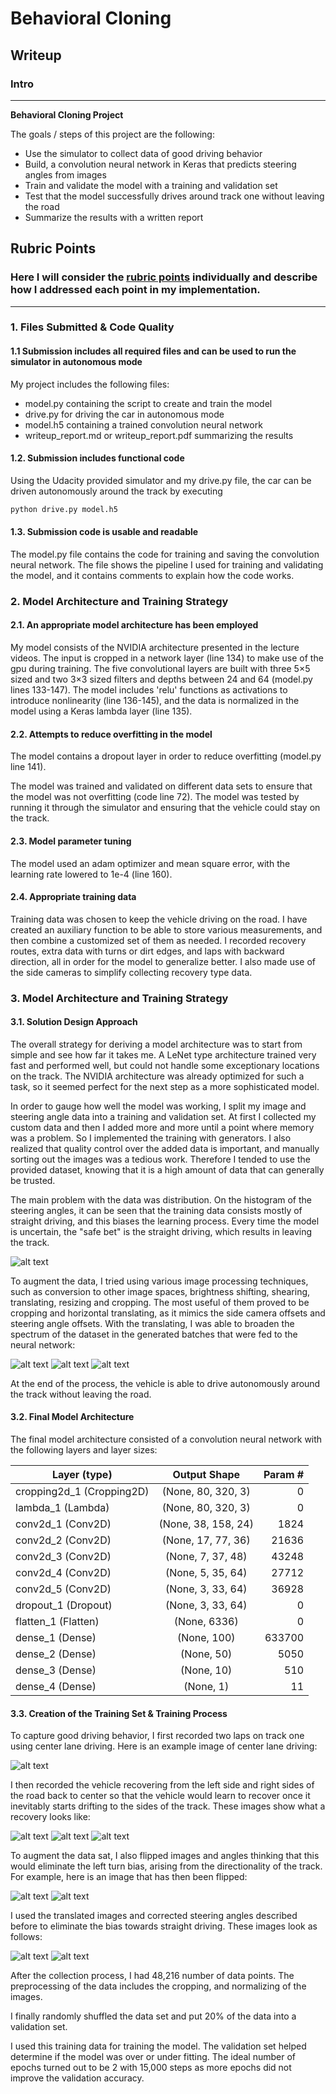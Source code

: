 # **Behavioral Cloning** 

## Writeup

### Intro
---

**Behavioral Cloning Project**

The goals / steps of this project are the following:
* Use the simulator to collect data of good driving behavior
* Build, a convolution neural network in Keras that predicts steering angles from images
* Train and validate the model with a training and validation set
* Test that the model successfully drives around track one without leaving the road
* Summarize the results with a written report

[//]: # (Image References)

[image1]: ./examples/data_hist.png "Steering Angle Histogram"
[image2]: ./examples/batch_hist_01.png "Batch Histogram 1"
[image3]: ./examples/batch_hist_02.png "Batch Histogram 2"
[image4]: ./examples/batch_hist_03.png "Batch Histogram 3"
[image5]: ./examples/model.png "Model Architecture"
[image6]: ./examples/center1.jpg "Center Driving"
[image7]: ./examples/recovery1.jpg "Recovery Driving 1"
[image8]: ./examples/recovery2.jpg "Recovery Driving 2"
[image9]: ./examples/recovery3.jpg "Recovery Driving 3"
[image10]: ./examples/flip1.jpg "Not-Flipped Image"
[image11]: ./examples/flip2.jpg "Flipped Image"
[image12]: ./examples/translate1.jpg "Translated Image 1"
[image13]: ./examples/translate2.jpg "Translated Image 2"

## Rubric Points
### Here I will consider the [rubric points](https://review.udacity.com/#!/rubrics/432/view) individually and describe how I addressed each point in my implementation.  

---
### 1. Files Submitted & Code Quality

#### 1.1 Submission includes all required files and can be used to run the simulator in autonomous mode
My project includes the following files:
* model.py containing the script to create and train the model
* drive.py for driving the car in autonomous mode
* model.h5 containing a trained convolution neural network 
* writeup_report.md or writeup_report.pdf summarizing the results

#### 1.2. Submission includes functional code
Using the Udacity provided simulator and my drive.py file, the car can be driven autonomously around the track by executing 
```sh
python drive.py model.h5
```

#### 1.3. Submission code is usable and readable
The model.py file contains the code for training and saving the convolution neural network. The file shows the pipeline I used for training and validating the model, and it contains comments to explain how the code works.

### 2. Model Architecture and Training Strategy

#### 2.1. An appropriate model architecture has been employed
My model consists of the NVIDIA architecture presented in the lecture videos. The input is cropped in a network layer (line 134) to make use of the gpu during training. The five convolutional layers are built with three 5×5 sized and two 3×3 sized filters and depths between 24 and 64 (model.py lines 133-147). The model includes 'relu' functions as activations to introduce nonlinearity (line 136-145), and the data is normalized in the model using a Keras lambda layer (line 135).

#### 2.2. Attempts to reduce overfitting in the model
The model contains a dropout layer in order to reduce overfitting (model.py line 141). 

The model was trained and validated on different data sets to ensure that the model was not overfitting (code line 72). The model was tested by running it through the simulator and ensuring that the vehicle could stay on the track.

#### 2.3. Model parameter tuning
The model used an adam optimizer and mean square error, with the learning rate lowered to 1e-4 (line 160). 

#### 2.4. Appropriate training data
Training data was chosen to keep the vehicle driving on the road. I have created an auxiliary function to be able to store various measurements, and then combine a customized set of them as needed. I recorded recovery routes, extra data with turns or dirt edges, and laps with backward direction, all in order for the model to generalize better. I also made use of the side cameras to simplify collecting recovery type data.

### 3. Model Architecture and Training Strategy

#### 3.1. Solution Design Approach
The overall strategy for deriving a model architecture was to start from simple and see how far it takes me. A LeNet type architecture trained very fast and performed well, but could not handle some exceptionary locations on the track. The NVIDIA architecture was already optimized for such a task, so it seemed perfect for the next step as a more sophisticated model.

In order to gauge how well the model was working, I split my image and steering angle data into a training and validation set. At first I collected my custom data and then I added more and more until a point where memory was a problem. So I implemented the training with generators. I also realized that quality control over the added data is important, and manually sorting out the images was a tedious work. Therefore I tended to use the provided dataset, knowing that it is a high amount of data that can generally be trusted.

The main problem with the data was distribution. On the histogram of the steering angles, it can be seen that the training data consists mostly of straight driving, and this biases the learning process. Every time the model is uncertain, the "safe bet" is the straight driving, which results in leaving the track.

![alt text][image1]

To augment the data, I tried using various image processing techniques, such as conversion to other image spaces, brightness shifting, shearing, translating, resizing and cropping. The most useful of them proved to be cropping and horizontal translating, as it mimics the side camera offsets and steering angle offsets. With the translating, I was able to broaden the spectrum of the dataset in the generated batches that were fed to the neural network:

![alt text][image2]
![alt text][image3]
![alt text][image4]

At the end of the process, the vehicle is able to drive autonomously around the track without leaving the road.

#### 3.2. Final Model Architecture

The final model architecture consisted of a convolution neural network with the following layers and layer sizes:

| Layer (type)                | Output Shape             | Param #  |
| --------------------------- |:------------------------:| --------:|
| cropping2d_1 (Cropping2D)   | (None, 80, 320, 3)       | 0        |
| lambda_1 (Lambda)           | (None, 80, 320, 3)       | 0        |
| conv2d_1 (Conv2D)           | (None, 38, 158, 24)      | 1824     |
| conv2d_2 (Conv2D)           | (None, 17, 77, 36)       | 21636    |
| conv2d_3 (Conv2D)           | (None, 7, 37, 48)        | 43248    |
| conv2d_4 (Conv2D)           | (None, 5, 35, 64)        | 27712    |
| conv2d_5 (Conv2D)           | (None, 3, 33, 64)        | 36928    |
| dropout_1 (Dropout)         | (None, 3, 33, 64)        | 0        |
| flatten_1 (Flatten)         | (None, 6336)             | 0        |
| dense_1 (Dense)             | (None, 100)              | 633700   |
| dense_2 (Dense)             | (None, 50)               | 5050     |
| dense_3 (Dense)             | (None, 10)               | 510      |
| dense_4 (Dense)             | (None, 1)                | 11       |

#### 3.3. Creation of the Training Set & Training Process
To capture good driving behavior, I first recorded two laps on track one using center lane driving. Here is an example image of center lane driving:

![alt text][image6]

I then recorded the vehicle recovering from the left side and right sides of the road back to center so that the vehicle would learn to recover once it inevitably starts drifting to the sides of the track. These images show what a recovery looks like:

![alt text][image7]
![alt text][image8]
![alt text][image9]

To augment the data sat, I also flipped images and angles thinking that this would eliminate the left turn bias, arising from the directionality of the track. For example, here is an image that has then been flipped:

![alt text][image10]
![alt text][image11]

I used the translated images and corrected steering angles described before to eliminate the bias towards straight driving. These images look as follows: 

![alt text][image12]
![alt text][image13]

After the collection process, I had 48,216 number of data points. The preprocessing of the data includes the cropping, and normalizing of the images.

I finally randomly shuffled the data set and put 20% of the data into a validation set. 

I used this training data for training the model. The validation set helped determine if the model was over or under fitting. The ideal number of epochs turned out to be 2 with 15,000 steps as more epochs did not improve the validation accuracy.
